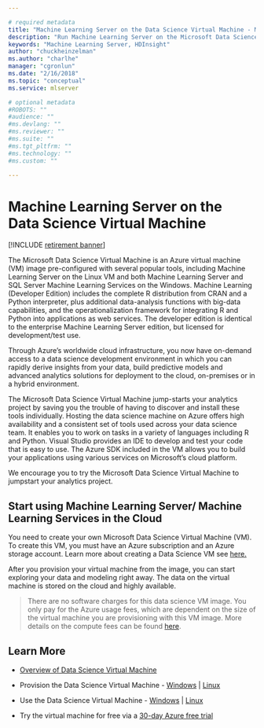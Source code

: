 ```yaml
---

# required metadata
title: "Machine Learning Server on the Data Science Virtual Machine - Machine Learning Server "
description: "Run Machine Learning Server on the Microsoft Data Science Virtual Machine"
keywords: "Machine Learning Server, HDInsight"
author: "chuckheinzelman"
ms.author: "charlhe"
manager: "cgronlun"
ms.date: "2/16/2018"
ms.topic: "conceptual"
ms.service: mlserver

# optional metadata
#ROBOTS: ""
#audience: ""
#ms.devlang: ""
#ms.reviewer: ""
#ms.suite: ""
#ms.tgt_pltfrm: ""
#ms.technology: ""
#ms.custom: ""

---
```


# Machine Learning Server on the Data Science Virtual Machine

[!INCLUDE [retirement banner](~/includes/machine-learning-server-retirement.md)]

The Microsoft Data Science Virtual Machine is an Azure virtual machine (VM) image pre-configured with several popular tools, including Machine Learning Server on the Linux VM and both Machine Learning Server and SQL Server Machine Learning  Services on the Windows.  Machine Learning (Developer Edition) includes the complete R distribution from CRAN and a Python interpreter, plus additional data-analysis functions with big-data capabilities, and the operationalization framework for integrating R and Python into applications as web services. The developer edition is identical to the enterprise Machine Learning  Server edition, but licensed for development/test use.

Through Azure’s worldwide cloud infrastructure, you now have on-demand access to a data science development environment in which you can rapidly derive insights from your data, build predictive models and advanced analytics solutions for deployment to the cloud, on-premises or in a hybrid environment. 

The Microsoft Data Science Virtual Machine jump-starts your analytics project by saving you the trouble of having to discover and install these tools individually. Hosting the data science machine on Azure offers high availability and a consistent set of tools used across your data science team.   It enables you to work on tasks in a variety of languages including R and Python. Visual Studio provides an IDE to develop and test your code that is easy to use. The Azure SDK included in the VM allows you to build your applications using various services on Microsoft’s cloud platform. 

We encourage you to try the Microsoft Data Science Virtual Machine to jumpstart your analytics project. 

## Start using Machine Learning Server/ Machine Learning Services in the Cloud

You need to create your own Microsoft Data Science Virtual Machine (VM). To create this VM, you must have an Azure subscription and an Azure storage account. Learn more about creating a Data Science VM see [here.](/azure/machine-learning/machine-learning-data-science-provision-vm)

After you provision your virtual machine from the image, you can start exploring your data and modeling right away. The data on the virtual machine is stored on the cloud and highly available. 

> There are no software charges for this data science VM image. You only pay for the Azure usage fees, which are dependent on the size of the virtual machine you are provisioning with this VM image. More details on the compute fees can be found  [here](https://azure.microsoft.com/pricing/details/machine-learning/).


## Learn More

+ [Overview of Data Science Virtual Machine](/azure/machine-learning/machine-learning-data-science-virtual-machine-overview)

+ Provision the Data Science Virtual Machine - [Windows](/azure/machine-learning/machine-learning-data-science-provision-vm) | [Linux](/azure/machine-learning/machine-learning-data-science-dsvm-ubuntu-intro)

+ Use the Data Science Virtual Machine - [Windows](/azure/machine-learning/machine-learning-data-science-vm-do-ten-things) | [Linux](/azure/machine-learning/machine-learning-data-science-linux-dsvm-walkthrough)

+ Try the virtual machine for free via a [30-day Azure free trial](https://azure.microsoft.com/free/)
